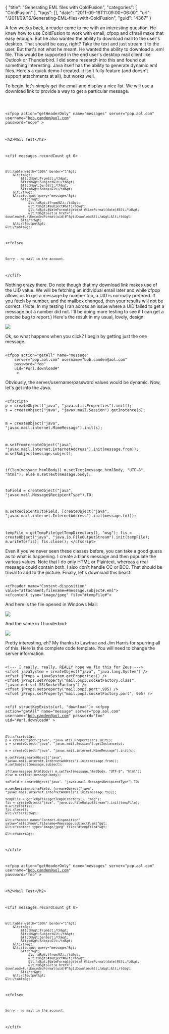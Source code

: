 {
	"title": "Generating EML files with ColdFusion",
	"categories": [
		"ColdFusion"
	],
	"tags": [],
	"date": "2011-09-16T11:09:00+06:00",
	"url": "/2011/09/16/Generating-EML-files-with-ColdFusion",
	"guid": "4367"
}

A few weeks back, a reader came to me with an interesting question. He knew how to use ColdFusion to work with email, cfpop and cfmail make that easy enough. But he also wanted the ability to download mail to the user's desktop. That should be easy, right? Take the text and just stream it to the user. But that's not what he meant. He wanted the ability to download a .eml file. This would be supported in the end user's desktop mail client like Outlook or Thunderbird. I did some research into this and found out something interesting. Java itself has the ability to generate dynamic eml files. Here's a quick demo I created. It isn't fully feature (and doesn't support attachments at all), but works well.
<!--more-->
<p>

To begin, let's simply <i>get</i> the email and display a nice list. We will use a download link to provide a way to get a particular message.

<p>

<code>

&lt;cfpop action="getHeaderOnly" name="messages" 
		server="pop.aol.com" username="bob.camden@aol.com"
		password="nope" &gt;

&lt;h2&gt;Mail Test&lt;/h2&gt;

&lt;cfif messages.recordCount gt 0&gt;

	&lt;table width="100%" border="1"&gt;
		&lt;tr&gt;
			&lt;th&gt;From&lt;/th&gt;
			&lt;th&gt;Subject&lt;/th&gt;
			&lt;th&gt;Sent&lt;/th&gt;
			&lt;td&gt;&nbsp;&lt;/td&gt;
		&lt;/tr&gt;
		&lt;cfoutput query="messages"&gt;
			&lt;tr&gt;
				&lt;td&gt;#from#&lt;/td&gt;
				&lt;td&gt;#subject#&lt;/td&gt;
				&lt;td&gt;#dateFormat(date)# #timeFormat(date)#&lt;/td&gt;
				&lt;td&gt;&lt;a href="?download=#urlEncodedFormat(uid)#"&gt;Download&lt;/a&gt;&lt;/td&gt;
			&lt;/tr&gt;
		&lt;/cfoutput&gt;
	&lt;/table&gt;

&lt;cfelse&gt;

	Sorry - no mail in the account.

&lt;/cfif&gt;
</code>

<p>

Nothing crazy there. Do note though that my download link makes use of the UID value. We will be fetching an individual email later and while cfpop allows us to get a message by number too, a UID is normally prefered. If you fetch by number, and the mailbox changed, then your results will not be correct. (Note: In my testing I ran across an issue where a UID failed to get a message but a number did not. I'll be doing more testing to see if I can get a precise bug to report.) Here's the result in my usual, lovely, design:

<p>

<img src="http://static.raymondcamden.com/images/ScreenClip185.png" />

<p>

Ok, so what happens when you click? I begin by getting just the one message.

<p>

<code>
&lt;cfpop action="getAll" name="message" 
	server="pop.aol.com" username="bob.camden@aol.com"
	password="foo"
	uid="#url.download#"
	 &gt;
</code>

<p>

Obviously, the server/username/password values would be dynamic. Now, let's get into the Java.

<p>

<code>
&lt;cfscript&gt;
p = createObject("java", "java.util.Properties").init();
s = createObject("java", "javax.mail.Session").getInstance(p);
	
m = createObject("java", "javax.mail.internet.MimeMessage").init(s);

m.setFrom(createObject("java", "javax.mail.internet.InternetAddress").init(message.from));
m.setSubject(message.subject);

if(len(message.htmlBody)) m.setText(message.htmlBody, "UTF-8", "html");
else m.setText(message.body);

toField = createObject("java", "javax.mail.Message$RecipientType").TO;

m.setRecipients(toField, [createObject("java", "javax.mail.internet.InternetAddress").init(message.to)]);

tempFile = getTempFile(getTempDirectory(), "msg");
fis = createObject("java", "java.io.FileOutputStream").init(tempFile);
m.writeTo(fis);
fis.close();
&lt;/cfscript&gt;
</code>

<p>

Even if you've never seen these classes before, you can take a good guess as to what is happening. I create a blank message and then populate the various values. Note that I do only HTML or Plaintext, whereas a real message could contain both. I also don't handle CC or BCC. That should be trivial to add to the picture. Finally, let's download this beast:

<p>

<code>
&lt;cfheader name="Content-disposition" value="attachment;filename=#message.subject#.eml"&gt;
&lt;cfcontent type="image/jpeg" file="#tempFile#"&gt;
</code>

<p>

And here is the file opened in Windows Mail:

<p>

<img src="http://static.raymondcamden.com/images/cfjedi/ScreenClip186.png" />

<p>

And the same in Thunderbird:

<p>

<img src="http://static.raymondcamden.com/images/cfjedi/ScreenClip187.png" />

<p>

Pretty interesting, eh? My thanks to Lawtrac and Jim Harris for spurring all of this. Here is the complete code template. You will need to change the server information.

<p>

<code>
&lt;!--- I really, really, REALLY hope we fix this for Zeus ---&gt;
&lt;cfset javaSystem = createObject("java", "java.lang.System") /&gt;
&lt;cfset jProps = javaSystem.getProperties() /&gt;
&lt;cfset jProps.setProperty("mail.pop3.socketFactory.class", "javax.net.ssl.SSLSocketFactory") /&gt;
&lt;cfset jProps.setproperty("mail.pop3.port",995) /&gt;
&lt;cfset jProps.setProperty("mail.pop3.socketFactory.port", 995) /&gt;

&lt;cfif structKeyExists(url, "download")&gt;
	&lt;cfpop action="getAll" name="message" 
		server="pop.aol.com" username="bob.camden@aol.com"
		password="foo"
		uid="#url.download#"
		 &gt;

	&lt;cfscript&gt;
	p = createObject("java", "java.util.Properties").init();
	s = createObject("java", "javax.mail.Session").getInstance(p);
	
	m = createObject("java", "javax.mail.internet.MimeMessage").init(s);

	m.setFrom(createObject("java", "javax.mail.internet.InternetAddress").init(message.from));
	m.setSubject(message.subject);

	if(len(message.htmlBody)) m.setText(message.htmlBody, "UTF-8", "html");
	else m.setText(message.body);

	toField = createObject("java", "javax.mail.Message$RecipientType").TO;

	m.setRecipients(toField, [createObject("java", "javax.mail.internet.InternetAddress").init(message.to)]);

	tempFile = getTempFile(getTempDirectory(), "msg");
	fis = createObject("java", "java.io.FileOutputStream").init(tempFile);
	m.writeTo(fis);
	fis.close();
	&lt;/cfscript&gt;

	&lt;cfheader name="Content-disposition" value="attachment;filename=#message.subject#.eml"&gt;
	&lt;cfcontent type="image/jpeg" file="#tempFile#"&gt;

	&lt;cfabort&gt;
&lt;/cfif&gt;

&lt;cfpop action="getHeaderOnly" name="messages" 
		server="pop.aol.com" username="bob.camden@aol.com"
		password="foo" &gt;

&lt;h2&gt;Mail Test&lt;/h2&gt;

&lt;cfif messages.recordCount gt 0&gt;

	&lt;table width="100%" border="1"&gt;
		&lt;tr&gt;
			&lt;th&gt;From&lt;/th&gt;
			&lt;th&gt;Subject&lt;/th&gt;
			&lt;th&gt;Sent&lt;/th&gt;
			&lt;td&gt;&nbsp;&lt;/td&gt;
		&lt;/tr&gt;
		&lt;cfoutput query="messages"&gt;
			&lt;tr&gt;
				&lt;td&gt;#from#&lt;/td&gt;
				&lt;td&gt;#subject#&lt;/td&gt;
				&lt;td&gt;#dateFormat(date)# #timeFormat(date)#&lt;/td&gt;
				&lt;td&gt;&lt;a href="?download=#urlEncodedFormat(uid)#"&gt;Download&lt;/a&gt;&lt;/td&gt;
			&lt;/tr&gt;
		&lt;/cfoutput&gt;
	&lt;/table&gt;

&lt;cfelse&gt;

	Sorry - no mail in the account.

&lt;/cfif&gt;
</code>